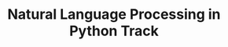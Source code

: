 ---
title: Natural Language Processing in Python Track

# Organization information:
org_name: datacamp
org_icon: datacamp
org_url: https://app.datacamp.com/

# Activity-related information:
date_start: '2021-01-01'
date_end: '2021-01-01'
grant_number: 
my_role: 
description: #|-
    Online course

# Activity-outcomes-related information:
certificate_url: https://www.datacamp.com/completed/statement-of-accomplishment/track/6948f59295ee24094b25f1f4bc438679f2309882
project_url: 

# Activity category:
tags:
- extracurricular_professionalDevelopment
---